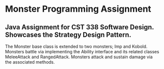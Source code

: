 # Monster Programming Assignment

## Java Assignment for CST 338 Software Design.  Showcases the Strategy Design Pattern.


The Monster base class is extended to two monsters; Imp and Kobold.  
Monsters battle via implementing the Ability interface and its related classes MeleeAttack and RangedAttack.
Monsters attack and sustain damage via the associated methods.
